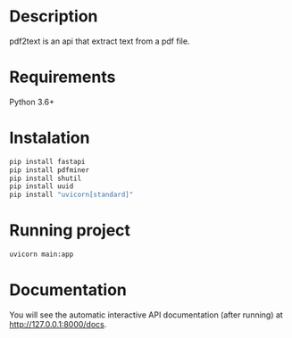# Description
pdf2text is an api that extract text from a pdf file.

# Requirements
Python 3.6+

# Instalation
```bash
pip install fastapi
pip install pdfminer
pip install shutil
pip install uuid
pip install "uvicorn[standard]"
```

# Running project
```bash
uvicorn main:app
```

# Documentation
You will see the automatic interactive API documentation (after running) at http://127.0.0.1:8000/docs.
